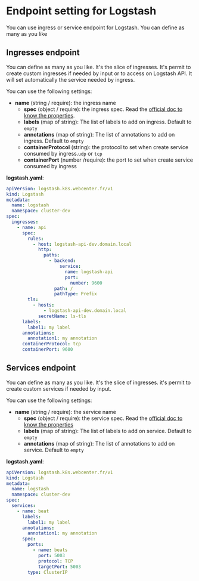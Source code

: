 # Endpoint setting for Logstash

You can use ingress or service endpoint for Logstash. You can define as many as you like

## Ingresses endpoint

You can define as many as you like. It's the slice of ingresses.
It's permit to create custom ingresses if needed by input or to access on Logstash API. It will set automatically the service needed by ingress.

You can use the following settings:
- **name** (string / require): the ingress name
  - **spec** (object / require): the ingress spec. Read the [official doc to know the properties](https://kubernetes.io/docs/concepts/services-networking/ingress/).
  - **labels** (map of string): The list of labels to add on ingress. Default to `empty`
  - **annotations** (map of string): The list of annotations to add on ingress. Default to `empty`
  - **containerProtocol** (string): the protocol to set when create service consumed by ingress.`udp` or `tcp`
  - **containerPort** (number /require): the port to set when create service consumed by ingress

**logstash.yaml**:
```yaml
apiVersion: logstash.k8s.webcenter.fr/v1
kind: Logstash
metadata:
  name: logstash
  namespace: cluster-dev
spec:
  ingresses:
    - name: api
      spec:
        rules:
          - host: logstash-api-dev.domain.local
            http:
              paths:
                - backend:
                    service:
                      name: logstash-api
                      port:
                        number: 9600
                  path: /
                  pathType: Prefix
        tls:
          - hosts:
              - logstash-api-dev.domain.local
            secretName: ls-tls
      labels:
        label1: my label
      annotations:
        annotation1: my annotation
      containerProtocol: tcp
      containerPort: 9600
```

## Services endpoint

You can define as many as you like. It's the slice of ingresses.
it's permit to create custom services if needed by input.

You can use the following settings:
- **name** (string / require): the service name
  - **spec** (object / require): the service spec.  Read the [official doc to know the properties](https://kubernetes.io/fr/docs/concepts/services-networking/service/)
  - **labels** (map of string): The list of labels to add on service. Default to `empty`
  - **annotations** (map of string): The list of annotations to add on service. Default to `empty`

**logstash.yaml**:
```yaml
apiVersion: logstash.k8s.webcenter.fr/v1
kind: Logstash
metadata:
  name: logstash
  namespace: cluster-dev
spec:
  services:
    - name: beat
      labels:
        label1: my label
      annotations:
        annotation1: my annotation
      spec:
        ports:
          - name: beats
            port: 5003
            protocol: TCP
            targetPort: 5003
        type: ClusterIP
```